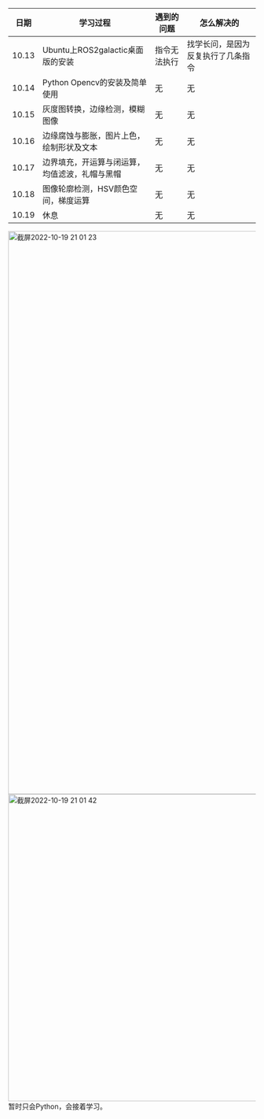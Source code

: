 | 日期 | 学习过程 | 遇到的问题 | 怎么解决的 |
| --- | --- | --- | --- |
| 10.13 | Ubuntu上ROS2galactic桌面版的安装 | 指令无法执行 | 找学长问，是因为反复执行了几条指令 |
| 10.14 | Python Opencv的安装及简单使用 | 无 | 无 |
| 10.15 | 灰度图转换，边缘检测，模糊图像 | 无 | 无 |
| 10.16 | 边缘腐蚀与膨胀，图片上色，绘制形状及文本 | 无 | 无 |
| 10.17 | 边界填充，开运算与闭运算，均值滤波，礼帽与黑帽 | 无 | 无 | 
| 10.18 | 图像轮廓检测，HSV颜色空间，梯度运算 | 无 | 无 |
| 10.19 | 休息 | 无 | 无 |
<img width="1144" alt="截屏2022-10-19 21 01 23" src="https://user-images.githubusercontent.com/113850930/196701214-e4b45402-ba6a-4ba9-bbd7-4a33b7b830f2.png">
<img width="624" alt="截屏2022-10-19 21 01 42" src="https://user-images.githubusercontent.com/113850930/196701223-faa1cafd-e4d1-4027-b141-07b32ee41258.png">
暂时只会Python，会接着学习。

